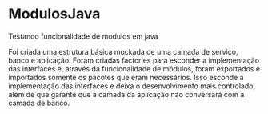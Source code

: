# ModulosJava
Testando funcionalidade de modulos em java

Foi criada uma estrutura básica mockada de uma camada de serviço, banco e aplicação. Foram criadas factories para esconder a implementação das interfaces e, através da funcionalidade de módulos, foram exportados e importados somente os pacotes que eram necessários. Isso esconde a implementação das interfaces e deixa o desenvolvimento mais controlado, além de que garante que a camada da aplicação não conversará com a camada de banco.
